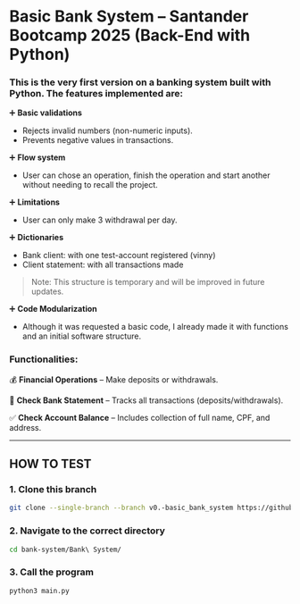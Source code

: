 # Basic Bank System – Santander Bootcamp 2025 (Back-End with Python)

### This is the very first version on a banking system built with Python. The features implemented are:

➕ **Basic validations**
- Rejects invalid numbers (non-numeric inputs).
- Prevents negative values in transactions.

➕ **Flow system**
- User can chose an operation, finish the operation and start another without needing to recall the project.

➕ **Limitations**
- User can only make 3 withdrawal per day.

➕ **Dictionaries**
- Bank client: with one test-account registered (vinny)
- Client statement: with all transactions made
> Note: This structure is temporary and will be improved in future updates.

➕ **Code Modularization**
- Although it was requested a basic code, I already made it with functions and an initial software structure.

### Functionalities:
💰 **Financial Operations** – Make deposits or withdrawals.

📜 **Check Bank Statement** – Tracks all transactions (deposits/withdrawals).

✅ **Check Account Balance** – Includes collection of full name, CPF, and address.

---

## HOW TO TEST

### 1. Clone this branch
```bash
git clone --single-branch --branch v0.-basic_bank_system https://github.com/vgomes-p/bank-system.git
```

### 2. Navigate to the correct directory
```bash
cd bank-system/Bank\ System/
```

### 3. Call the program
```bash
python3 main.py
```